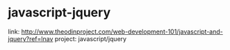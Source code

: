 javascript-jquery
=================
link: http://www.theodinproject.com/web-development-101/javascript-and-jquery?ref=lnav
project: javascript/jquery